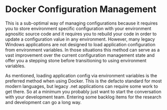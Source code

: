 # Docker Configuration Management

This is a sub-optimal way of managing configurations because it requires you to store environment specific configuration with your environment agnositic source code and it requires you to rebuild your code in order to update a configuration value in any environment. However, many legacy Windows applications are not designed to load application configuration from environment variables. In those situations this method can serve as a vast improvement over the current configuration management state and offer you a stepping stone before transitioning to using environment variables.

As mentioned, loading application config via environment variables is the preferred method when using Docker. This is the defacto standard for most modern languages, but legacy .net applications can require some work to get there. So at a minimum you probably just want to start the conversation with your development team. Entering some backlog items for the research and development can go a long way.
